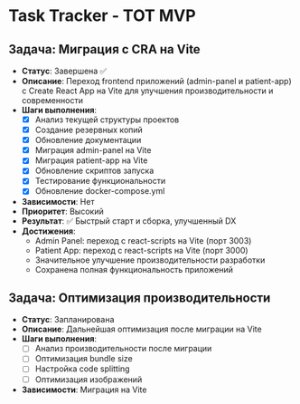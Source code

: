 # Task Tracker - ТОТ MVP

## Задача: Миграция с CRA на Vite
- **Статус**: Завершена ✅
- **Описание**: Переход frontend приложений (admin-panel и patient-app) с Create React App на Vite для улучшения производительности и современности
- **Шаги выполнения**:
  - [x] Анализ текущей структуры проектов
  - [x] Создание резервных копий
  - [x] Обновление документации
  - [x] Миграция admin-panel на Vite
  - [x] Миграция patient-app на Vite
  - [x] Обновление скриптов запуска
  - [x] Тестирование функциональности
  - [x] Обновление docker-compose.yml
- **Зависимости**: Нет
- **Приоритет**: Высокий
- **Результат**: ✅ Быстрый старт и сборка, улучшенный DX
- **Достижения**: 
  - Admin Panel: переход с react-scripts на Vite (порт 3003)
  - Patient App: переход с react-scripts на Vite (порт 3000)
  - Значительное улучшение производительности разработки
  - Сохранена полная функциональность приложений

## Задача: Оптимизация производительности
- **Статус**: Запланирована
- **Описание**: Дальнейшая оптимизация после миграции на Vite
- **Шаги выполнения**:
  - [ ] Анализ производительности после миграции
  - [ ] Оптимизация bundle size
  - [ ] Настройка code splitting
  - [ ] Оптимизация изображений
- **Зависимости**: Миграция на Vite 